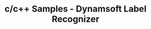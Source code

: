 ---
layout: default-layout
title: c/c++ Samples - Dynamsoft Label Recognizer
description: This is the c/c++ samples page of Dynamsoft Label Recognizer.
keywords: samples, c, c++
needAutoGenerateSidebar: true
---